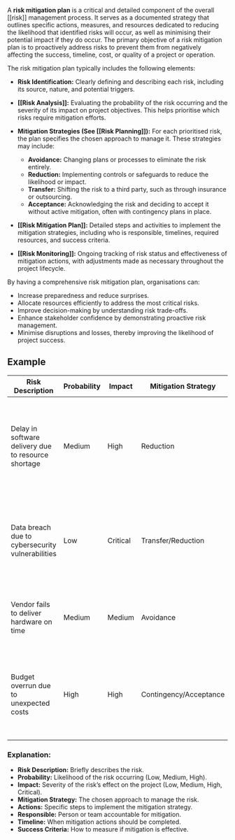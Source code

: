A **risk mitigation plan** is a critical and detailed component of the overall [[risk]] management process. It serves as a documented strategy that outlines specific actions, measures, and resources dedicated to reducing the likelihood that identified risks will occur, as well as minimising their potential impact if they do occur. The primary objective of a risk mitigation plan is to proactively address risks to prevent them from negatively affecting the success, timeline, cost, or quality of a project or operation.

The risk mitigation plan typically includes the following elements:

- **Risk Identification:** Clearly defining and describing each risk, including its source, nature, and potential triggers.

- **[[Risk Analysis]]:** Evaluating the probability of the risk occurring and the severity of its impact on project objectives. This helps prioritise which risks require mitigation efforts.

- **Mitigation Strategies (See [[Risk Planning]]):** For each prioritised risk, the plan specifies the chosen approach to manage it. These strategies may include:
  - **Avoidance:** Changing plans or processes to eliminate the risk entirely.
  - **Reduction:** Implementing controls or safeguards to reduce the likelihood or impact.
  - **Transfer:** Shifting the risk to a third party, such as through insurance or outsourcing.
  - **Acceptance:** Acknowledging the risk and deciding to accept it without active mitigation, often with contingency plans in place.

- **[[Risk Mitigation Plan]]:** Detailed steps and activities to implement the mitigation strategies, including who is responsible, timelines, required resources, and success criteria.

- **[[Risk Monitoring]]:** Ongoing tracking of risk status and effectiveness of mitigation actions, with adjustments made as necessary throughout the project lifecycle.

By having a comprehensive risk mitigation plan, organisations can:

- Increase preparedness and reduce surprises.
- Allocate resources efficiently to address the most critical risks.
- Improve decision-making by understanding risk trade-offs.
- Enhance stakeholder confidence by demonstrating proactive risk management.
- Minimise disruptions and losses, thereby improving the likelihood of project success.

## Example

| Risk Description                                    | Probability | Impact   | Mitigation Strategy    | Actions                                                                                                            | Responsible     | Timeline                     | Success Criteria                    |
| --------------------------------------------------- | ----------- | -------- | ---------------------- | ------------------------------------------------------------------------------------------------------------------ | --------------- | ---------------------------- | ----------------------------------- |
| Delay in software delivery due to resource shortage | Medium      | High     | Reduction              | - Hire temporary developers<br>- Prioritise critical features<br>- Increase team collaboration and daily stand-ups | Project Manager | 2 weeks                      | Delivery milestones met on schedule |
| Data breach due to cybersecurity vulnerabilities    | Low         | Critical | Transfer/Reduction     | - Purchase cybersecurity insurance<br>- Conduct regular security audits<br>- Implement multi-factor authentication | IT Security     | Ongoing                      | No security incidents reported      |
| Vendor fails to deliver hardware on time            | Medium      | Medium   | Avoidance              | - Select alternative vendors<br>- Negotiate penalty clauses in contracts                                           | Procurement     | 1 month before delivery date | Hardware received on time           |
| Budget overrun due to unexpected costs              | High        | High     | Contingency/Acceptance | - Set aside contingency budget<br>- Monitor expenses weekly<br>- Approve additional funding if necessary           | Finance         | Throughout project           | Budget variance within 5%           |

### Explanation:

- **Risk Description:** Briefly describes the risk.
- **Probability:** Likelihood of the risk occurring (Low, Medium, High).
- **Impact:** Severity of the risk’s effect on the project (Low, Medium, High, Critical).
- **Mitigation Strategy:** The chosen approach to manage the risk.
- **Actions:** Specific steps to implement the mitigation strategy.
- **Responsible:** Person or team accountable for mitigation.
- **Timeline:** When mitigation actions should be completed.
- **Success Criteria:** How to measure if mitigation is effective.
